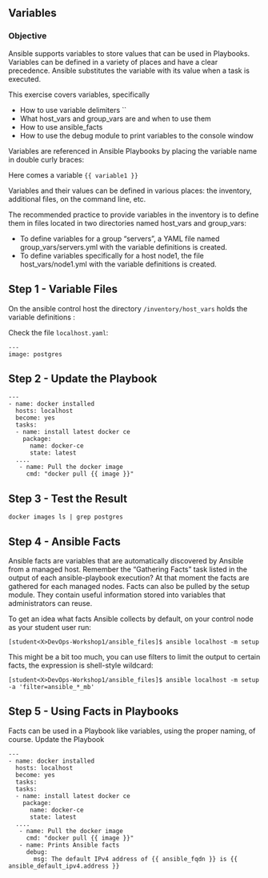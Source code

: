 ## Variables

### Objective

Ansible supports variables to store values that can be used in Playbooks. Variables can be defined in a variety of places and have a clear precedence. Ansible substitutes the variable with its value when a task is executed.

This exercise covers variables, specifically

- How to use variable delimiters ``
- What host_vars and group_vars are and when to use them
- How to use ansible_facts
- How to use the debug module to print variables to the console window

Variables are referenced in Ansible Playbooks by placing the variable name in double curly braces:

Here comes a variable `{{ variable1 }}`

Variables and their values can be defined in various places: the inventory, additional files, on the command line, etc.

The recommended practice to provide variables in the inventory is to define them in files located in two directories named host_vars and group_vars:

- To define variables for a group “servers”, a YAML file named group_vars/servers.yml with the variable definitions is created.
- To define variables specifically for a host node1, the file host_vars/node1.yml with the variable definitions is created.

## Step 1 - Variable Files

On the ansible control host the directory `/inventory/host_vars` holds the variable definitions :

Check the file `localhost.yaml`:

```
---
image: postgres
```

## Step 2 - Update the Playbook

```
---
- name: docker installed
  hosts: localhost
  become: yes
  tasks:
  - name: install latest docker ce
    package:
      name: docker-ce
      state: latest
  ....    
   - name: Pull the docker image
     cmd: "docker pull {{ image }}"
```

## Step 3 - Test the Result

`docker images ls | grep postgres`

## Step 4 - Ansible Facts

Ansible facts are variables that are automatically discovered by Ansible from a managed host. Remember the “Gathering Facts” task listed in the output of each ansible-playbook execution? At that moment the facts are gathered for each managed nodes. Facts can also be pulled by the setup module. They contain useful information stored into variables that administrators can reuse.

To get an idea what facts Ansible collects by default, on your control node as your student user run:

`[student<X>DevOps-Workshop1/ansible_files]$ ansible localhost -m setup`

This might be a bit too much, you can use filters to limit the output to certain facts, the expression is shell-style wildcard:

`[student<X>DevOps-Workshop1/ansible_files]$ ansible localhost -m setup -a 'filter=ansible_*_mb'`

## Step 5 - Using Facts in Playbooks

Facts can be used in a Playbook like variables, using the proper naming, of course. Update the Playbook

```
---
- name: docker installed
  hosts: localhost
  become: yes
  tasks:
  tasks:
  - name: install latest docker ce
    package:
      name: docker-ce
      state: latest
  ....       
   - name: Pull the docker image
     cmd: "docker pull {{ image }}"
   - name: Prints Ansible facts
     debug:
       msg: The default IPv4 address of {{ ansible_fqdn }} is {{ ansible_default_ipv4.address }}     
```
